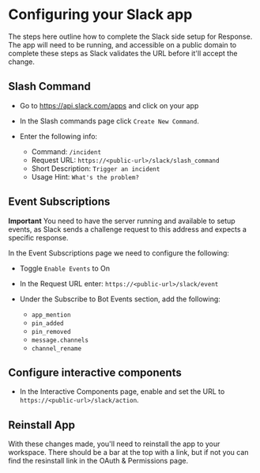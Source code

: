 # Configuring your Slack app

The steps here outline how to complete the Slack side setup for Response.  The app will need to be running, and accessible on a public domain to complete these steps as Slack validates the URL before it'll accept the change.

## Slash Command

- Go to https://api.slack.com/apps and click on your app
- In the Slash commands page click `Create New Command`.

- Enter the following info:
  - Command:  `/incident`
  - Request URL: `https://<public-url>/slack/slash_command`
  - Short Description: `Trigger an incident`
  - Usage Hint: `What's the problem?`

## Event Subscriptions

**Important** You need to have the server running and available to setup events, as Slack sends a challenge request to this address and expects a specific response.

In the Event Subscriptions page we need to configure the following:

- Toggle `Enable Events` to On
- In the Request URL enter: `https://<public-url>/slack/event`

- Under the Subscribe to Bot Events section, add the following:
  - `app_mention`
  - `pin_added`
  - `pin_removed`
  - `message.channels`
  - `channel_rename`

## Configure interactive components

- In the Interactive Components page, enable and set the URL to `https://<public-url>/slack/action`.


## Reinstall App

With these changes made, you'll need to reinstall the app to your workspace. There should be a bar at the top with a link, but if not you can find the resinstall link in the OAuth & Permissions page.
